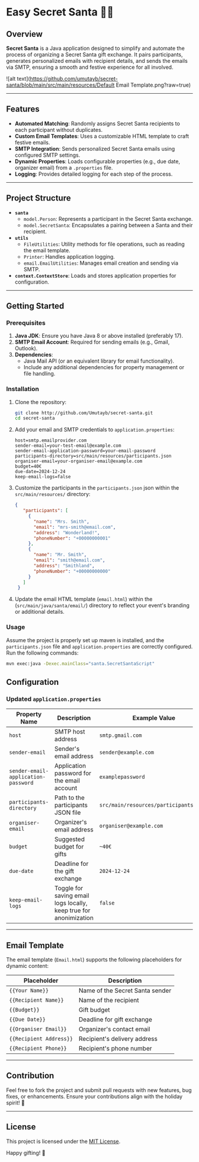 # Easy Secret Santa 🎅🎁

## Overview

**Secret Santa** is a Java application designed to simplify and automate the process of organizing a Secret Santa gift exchange. It pairs participants, generates personalized emails with recipient details, and sends the emails via SMTP, ensuring a smooth and festive experience for all involved.

![alt text](https://github.com/umutayb/secret-santa/blob/main/src/main/resources/Default Email Template.png?raw=true)

---

## Features

- **Automated Matching**: Randomly assigns Secret Santa recipients to each participant without duplicates.
- **Custom Email Templates**: Uses a customizable HTML template to craft festive emails.
- **SMTP Integration**: Sends personalized Secret Santa emails using configured SMTP settings.
- **Dynamic Properties**: Loads configurable properties (e.g., due date, organizer email) from a `.properties` file.
- **Logging**: Provides detailed logging for each step of the process.

---

## Project Structure

- **`santa`**
    - `model.Person`: Represents a participant in the Secret Santa exchange.
    - `model.SecretSanta`: Encapsulates a pairing between a Santa and their recipient.
- **`utils`**
    - `FileUtilities`: Utility methods for file operations, such as reading the email template.
    - `Printer`: Handles application logging.
    - `email.EmailUtilities`: Manages email creation and sending via SMTP.
- **`context.ContextStore`**: Loads and stores application properties for configuration.

---

## Getting Started

### Prerequisites

1. **Java JDK**: Ensure you have Java 8 or above installed (preferably 17).
2. **SMTP Email Account**: Required for sending emails (e.g., Gmail, Outlook).
3. **Dependencies**:
    - Java Mail API (or an equivalent library for email functionality).
    - Include any additional dependencies for property management or file handling.

### Installation

1. Clone the repository:
   ```bash
   git clone http://github.com/Umutayb/secret-santa.git
   cd secret-santa
   ```
2. Add your email and SMTP credentials to `application.properties`:
   ```properties
   host=smtp.emailprovider.com
   sender-email=your-test-email@example.com
   sender-email-application-password=your-email-password
   participants-directory=src/main/resources/participants.json
   organiser-email=your-organiser-email@example.com
   budget=40€
   due-date=2024-12-24
   keep-email-logs=false
   ```

3. Customize the participants in the `participants.json` json within the `src/main/resources/` directory:
   ```json
   {
      "participants": [
        {
          "name": "Mrs. Smith",
          "email": "mrs-smith@email.com",
          "address": "Wonderland!",
          "phoneNumber": "+00000000001"
        },
        {
          "name": "Mr. Smith",
          "email": "smith@email.com",
          "address": "Smithland",
          "phoneNumber": "+00000000000"
        }
      ]
    }
   ```

4. Update the email HTML template (`email.html`) within the (`src/main/java/santa/email/`) directory to reflect your event's branding or additional details.

### Usage

Assume the project is properly set up maven is installed, and the `participants.json` file and `application.properties` are correctly configured. Run the following commands:

```bash
mvn exec:java -Dexec.mainClass="santa.SecretSantaScript"
```

## Configuration

### Updated `application.properties`

| Property Name                 | Description                                                       | Example Value                          |
|-------------------------------|-------------------------------------------------------------------|----------------------------------------|
| `host`                        | SMTP host address                                                 | `smtp.gmail.com`                       |
| `sender-email`                | Sender's email address                                            | `sender@example.com`                   |
| `sender-email-application-password` | Application password for the email account                        | `examplepassword`                      |
| `participants-directory`      | Path to the participants JSON file                                | `src/main/resources/participants.json` |
| `organiser-email`             | Organizer's email address                                         | `organiser@example.com`                |
| `budget`                      | Suggested budget for gifts                                        | `~40€`                                 |
| `due-date`                    | Deadline for the gift exchange                                    | `2024-12-24`                           |
| `keep-email-logs`             | Toggle for saving email logs locally, keep true for anonimization | `false`                                |

---

## Email Template

The email template (`Email.html`) supports the following placeholders for dynamic content:

| Placeholder            | Description                           |
|------------------------|---------------------------------------|
| `{{Your Name}}`        | Name of the Secret Santa sender       |
| `{{Recipient Name}}`   | Name of the recipient                 |
| `{{Budget}}`           | Gift budget                          |
| `{{Due Date}}`         | Deadline for gift exchange            |
| `{{Organiser Email}}`  | Organizer's contact email             |
| `{{Recipient Address}}`| Recipient's delivery address          |
| `{{Recipient Phone}}`  | Recipient's phone number              |

---

## Contribution

Feel free to fork the project and submit pull requests with new features, bug fixes, or enhancements. Ensure your contributions align with the holiday spirit! 🎄

---

## License

This project is licensed under the [MIT License](LICENSE).

Happy gifting! 🎁
